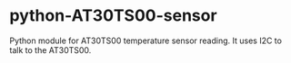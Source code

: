 # python-AT30TS00-sensor
Python module for AT30TS00 temperature sensor reading. It uses I2C to talk to the AT30TS00.
